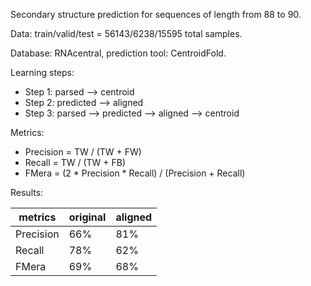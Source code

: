Secondary structure prediction for sequences of length from 88 to 90.

Data: train/valid/test = 56143/6238/15595 total samples.

Database: RNAcentral, prediction tool: CentroidFold.

Learning steps:

  * Step 1: parsed --> centroid
  * Step 2: predicted --> aligned
  * Step 3: parsed --> predicted --> aligned --> centroid
  
Metrics:
  * Precision = TW / (TW + FW)
  * Recall = TW / (TW + FB)
  * FMera = (2 * Precision * Recall) / (Precision + Recall)

Results:

| metrics 	| original  | aligned   |
|-----------|-----------|-----------|
| Precision | 	 66%    |   81%  	|
| Recall  	|    78%    |   62% 	|
| FMera    	|    69%    |   68%  	| 

